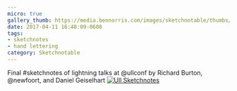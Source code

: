 ```yaml
---
micro: true
gallery_thumb: https://media.bennorris.com/images/sketchnotable/thumbs/ull-2017-sketchnotes-20.jpg
date: 2017-04-11 16:48:09-0600
tags:
- sketchnotes
- hand lettering
category: Sketchnotable
---
```


Final #sketchnotes of lightning talks at @ullconf by Richard Burton, @newfoort, and Daniel Geiselhart [![Ull Sketchnotes](https://media.bennorris.com/images/sketchnotable/ull-2017/ull-2017-sketchnotes-20.jpg)](https://media.bennorris.com/images/sketchnotable/ull-2017/ull-2017-sketchnotes-20.jpg)